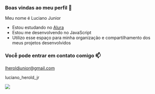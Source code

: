 ### Boas vindas ao meu perfil 💙

Meu nome é Luciano Junior

- Estou estudando no [Alura](https://www.alura.com.br)
- Estou me desenvolvendo no JavaScript
- Utilizo esse espaço para minha organização e compartilhamento dos meus projetos desenvolvidos

### Vocễ pode entrar em contato comigo 📫

lheroldjunior@gmail.com

luciano_herold_jr

![](https://media.tenor.com/re-mTjTLwIoAAAAM/zoro.gif)
